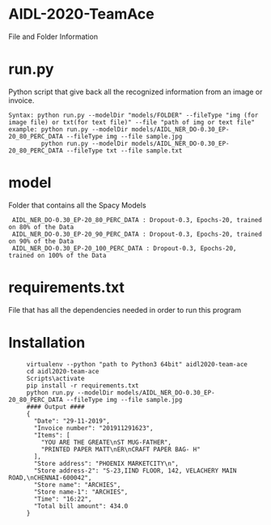# AIDL-2020-TeamAce
File and Folder Information

# run.py 
Python script that give back all the recognized information from an image or invoice.
         
    Syntax: python run.py --modelDir "models/FOLDER" --fileType "img (for image file) or txt(for text file)" --file "path of img or text file"
    example: python run.py --modelDir models/AIDL_NER_DO-0.30_EP-20_80_PERC_DATA --fileType img --file sample.jpg
             python run.py --modelDir models/AIDL_NER_DO-0.30_EP-20_80_PERC_DATA --fileType txt --file sample.txt
         
# model
Folder that contains all the Spacy Models

     AIDL_NER_DO-0.30_EP-20_80_PERC_DATA : Dropout-0.3, Epochs-20, trained on 80% of the Data
     AIDL_NER_DO-0.30_EP-20_90_PERC_DATA : Dropout-0.3, Epochs-20, trained on 90% of the Data
     AIDL_NER_DO-0.30_EP-20_100_PERC_DATA : Dropout-0.3, Epochs-20, trained on 100% of the Data
     
# requirements.txt
File that has all the dependencies needed in order to run this program

# Installation
         virtualenv --python "path to Python3 64bit" aidl2020-team-ace
         cd aidl2020-team-ace
         Scripts\activate
         pip install -r requirements.txt
         python run.py --modelDir models/AIDL_NER_DO-0.30_EP-20_80_PERC_DATA --fileType img --file sample.jpg
         #### Output ####
         {
           "Date": "29-11-2019",
           "Invoice number": "201911291623",
           "Items": [
             "YOU ARE THE GREATE\nST MUG-FATHER",
             "PRINTED PAPER MATT\nER\nCRAFT PAPER BAG- H"
           ],
           "Store address": "PHOENIX MARKETCITY\n",
           "Store address-2": "S-23,IIND FLOOR, 142, VELACHERY MAIN ROAD,\nCHENNAI-600042",
           "Store name": "ARCHIES",
           "Store name-1": "ARCHIES",
           "Time": "16:22",
           "Total bill amount": 434.0
         }
